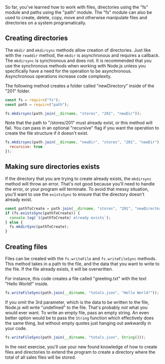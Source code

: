 So far, you've learned how to work with files, directories using the "fs" module and paths using the "path" module. The "fs" module can also be used to create, delete, copy, move and otherwise manipulate files and directories on a system programatically.

## Creating directories

The `mkdir` and `mkdirsync` methods allow creation of directories. Just like with the `readdir` method, the `mkdir` is asynchronous and requires a callback. The `mkdirsync` is synchronous and does not. It is recommended that you use the synchronous methods when working with Node.js unless you specifically have a need for the operation to be asynchronous. Asynchronous operations increase code complexity.

The following method creates a folder called "newDirectory" inside of the "201" folder.

```javascript
const fs = require("fs");
const path = require("path");

fs.mkdirsync(path.join(__dirname, "stores", "201", "newDir"));
```

Note that the path to "/stores/201" must already exist, or this method will fail. You can pass in an optional "recursive" flag if you want the operation to create the file structure if it doesn't exist.

```javascript
fs.mkdirsync(path.join(__dirname, "newDir", "stores", "201", "newDir"), {
  recursive: true
});
```

## Making sure directories exists

If the directory that you are trying to create already exists, the `mkdirsync` method will throw an error. That's not good because you'll need to handle the error, or your program will terminate. To avoid that messy situation, you'll want to use the `existsSync` to ensure that the directory doesn't already exist.

```javascript
const pathToCreate = path.join(__dirname, "stores", "201", "newDirectory");
if (fs.existsSync(pathToCreate)) {
  console.log(`${pathToCreate} already exists`);
} else {
  fs.mkdirSync(pathToCreate);
}
```

## Creating files

Files can be created with the `fs.writeFile` and `fs.writeFileSync` methods. This method takes in a path to the file, and the data that you want to write to the file. If the file already exists, it will be overwritten.

For instance, this code creates a file called "greeting.txt" with the text "Hello World!" inside.

```javascript
fs.writeFileSync(path.join(__dirname, "totals.json", "Hello World!"));
```

If you omit the 3rd parameter, which is the data to be written to the file, Node.js will write "undefined" to the file. That's probably _not_ what you would ever want. To write an empty file, pass an empty string. An even better option would be to pass the `String` function which effectively does the same thing, but without empty quotes just hanging out awkwardly in your code.

```javascript
fs.writeFileSync(path.join(__dirname, "totals.json", String()));
```

In the next exercise, you'll use your new found knowledge of how to create files and directories to extend the program to create a directory where the total of all sales files will be stored.
